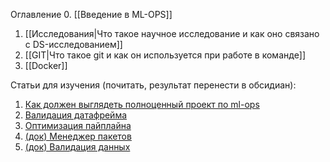 Оглавление
0. [[Введение в ML-OPS]]
1. [[Исследования|Что такое научное исследование и как оно связано с DS-исследованием]]
2. [[GIT|Что такое git и как он используется при работе в команде]]
3. [[Docker]]


Статьи для изучения (почитать, результат перенести в обсидиан):
1. [Как должен выглядеть полноценный проект по ml-ops](https://habr.com/ru/companies/skillfactory/articles/710816/)
2. [Валидация датафрейма](https://habr.com/ru/companies/skillfactory/articles/658473/)
3. [Оптимизация пайплайна](https://habr.com/ru/companies/skillfactory/articles/591063/)
4. [(док) Менеджер пакетов](https://pdm-project.org/en/stable/)
5. [(док) Валидация данных](https://docs.pydantic.dev/latest/)

